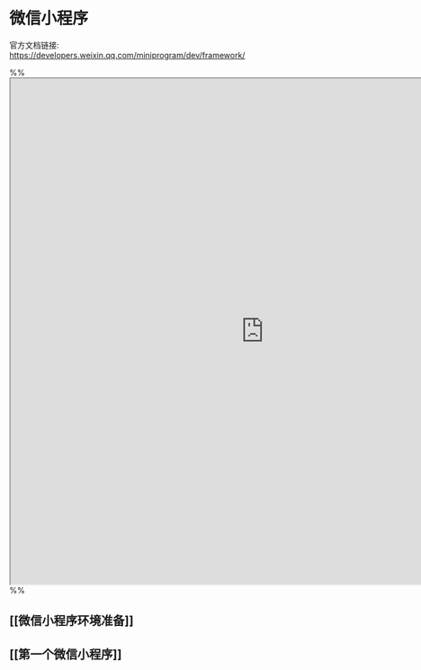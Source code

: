 # 微信小程序
官方文档链接: https://developers.weixin.qq.com/miniprogram/dev/framework/

%%<iframe src="https://developers.weixin.qq.com/miniprogram/dev/framework/" width=900 height=900></iframe>
%%

## [[微信小程序环境准备]]

## [[第一个微信小程序]]

